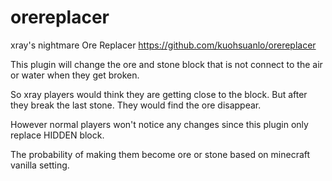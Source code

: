 # orereplacer
xray's nightmare
Ore Replacer
https://github.com/kuohsuanlo/orereplacer

This plugin will change the ore and stone block that is not connect to the air or water when they get broken.

So xray players would think they are getting close to the block.
But after they break the last stone. They would find the ore disappear.

However normal players won't notice any changes since this plugin only replace HIDDEN block.

The probability of making them become ore or stone based on minecraft vanilla setting.

